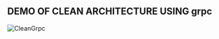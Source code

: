 ## DEMO OF CLEAN ARCHITECTURE USING grpc
![CleanGrpc](https://github.com/user-attachments/assets/c4a5ea5d-0f76-4ace-ba53-48d0ac1ca359)
